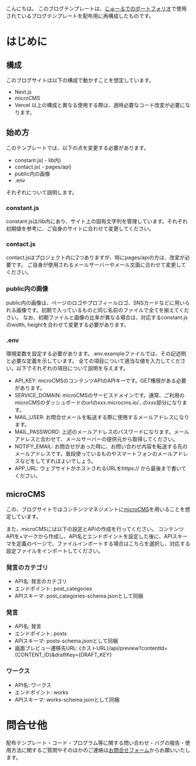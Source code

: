 こんにちは。
このブログテンプレートは、[じゅーるでのポートフォリオ](https://www.jzurde.jp)で使用されているブログテンプレートを配布用に再構成したものです。

# はじめに
## 構成
このブログサイトは以下の構成で動かすことを想定しています。
- Next.js
- microCMS
- Vercel
以上の構成と異なる使用する際は、適時必要なコード改変が必要になります。

## 始め方
このテンプレートでは、以下の点を変更する必要があります。
- constant.js( - lib内)
- contact.js( - pages/api)
- public内の画像
- .env

それぞれについて説明します。

### constant.js
constant.jsは/lib内にあり、サイト上の固有文字列を管理しています。それぞれ初期値を参考に、ご自身のサイトに合わせて変更してください。

### contact.js
contact.jsはプロジェクト内に2つありますが、特にpages/apiの方は、改変が必要です。
ご自身が使用されるメールサーバーやメール文面に合わせて変更してください。

### public内の画像
public内の画像は、ページのロゴやプロフィールロゴ、SNSカードなどに用いられる画像です。初期で入っているものと同じ名前のファイルで全てを揃えてください。
なお、初期ファイルと画像の比率が異なる場合は、対応するconstant.jsのwidth, heightを合わせて変更する必要があります。

### .env
環境変数を設定する必要があります。.env.exampleファイルでは、その記述例と必要な定義を示しています。
全ての項目について適当な値を入力してください。以下でそれぞれの項目について説明を与えます。
- API_KEY: microCMSのコンテンツAPIのAPIキーです。GET権限がある必要があります。
- SERVICE_DOMAIN: microCMSのサービスドメインです。通常、ご利用のmicroCMSのダッシュボードのurlのxxx.microcms.io/...のxxx部分になります。
- MAIL_USER: お問合せメールを転送する際に使用するメールアドレスになります。
- MAIL_PASSWORD: 上述のメールアドレスのパスワードになります。メールアドレスと合わせて、メールサーバーの提供元から取得してください。
- NOTIFY_EMAIL: お問合せがあった時に、お問い合わせ内容を転送する先のメールアドレスです。普段使っているものやスマートフォンのメールアドレスなどをしてすればよいでしょう。
- APP_URL: ウェブサイトがホストされるURLをhttps:// から最後まで書いてください。

## microCMS
この、ブログサイトではコンテンツマネジメントに[microCMS](https://microcms.io/)を用いることを想定しています。

また、microCMSには以下の設定とAPIの作成を行ってください。
コンテンツAPIを+マークから作成し、API名とエンドポイントを設定した後に、APIスキーマを定義のページで、ファイルインポートする場合はこちらを選択し、対応する設定ファイルをインポートしてください。

### 発言のカテゴリ
- API名: 発言のカテゴリ
- エンドポイント: post_categories
- APIスキーマ: post_categories-schema.jsonとして同梱

### 発言
- API名: 発言
- エンドポイント: posts
- APIスキーマ: posts-schema.jsonとして同梱
- 画面プレビュー遷移先URL: {ホストURL}/api/preview?contentId={CONTENT_ID}&draftKey={DRAFT_KEY}

### ワークス
- API名: ワークス
- エンドポイント: works
- APIスキーマ: works-schema.jsonとして同梱

# 問合せ他
配布テンプレート・コード・プログラム等に関する問い合わせ・バグの報告・使用方法に関するご質問やそのほかのご連絡は[お問合せフォーム](https://www.jzurde.jp/contact)からお願いいたします。
